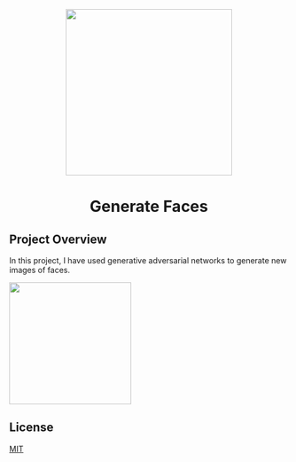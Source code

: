 <div align="center">
<img src="https://s3.amazonaws.com/video.udacity-data.com/topher/2018/April/5ada5a06_generate-faces2/generate-faces2.jpg" height="300" width="300" />
<br />
<h1>Generate Faces</h1>
</div>

## Project Overview

In this project, I have used generative adversarial networks to generate new images of faces.

<a href="https://mybinder.org/v2/gh/iamrajiv/Generate-Faces/master"><img align="center" src="https://mybinder.org/static/logo.svg" width="220" /></a>

## License

[MIT](https://choosealicense.com/licenses/mit/)
